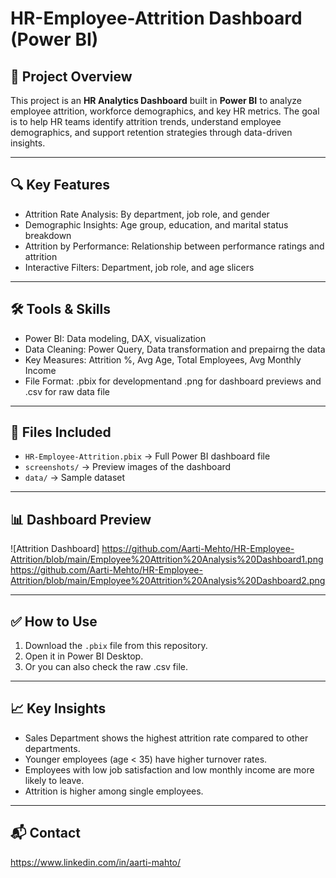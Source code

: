 # HR-Employee-Attrition Dashboard (Power BI)

## 📌 Project Overview
This project is an **HR Analytics Dashboard** built in **Power BI** to analyze employee attrition, workforce demographics, and key HR metrics.
The goal is to help HR teams identify attrition trends, understand employee demographics, and support retention strategies through data-driven insights.

---
## 🔍 Key Features
- Attrition Rate Analysis: By department, job role, and gender
- Demographic Insights: Age group, education, and marital status breakdown
- Attrition by Performance: Relationship between performance ratings and attrition
- Interactive Filters: Department, job role, and age slicers

---
## 🛠 Tools & Skills
- Power BI: Data modeling, DAX, visualization
- Data Cleaning: Power Query, Data transformation and prepairng the data
- Key Measures: Attrition %, Avg Age, Total Employees, Avg Monthly Income
- File Format: .pbix for developmentand .png for dashboard previews and .csv for raw data file

---
## 📂 Files Included
- `HR-Employee-Attrition.pbix` → Full Power BI dashboard file
- `screenshots/` → Preview images of the dashboard
- `data/` → Sample dataset
---
## 📊 Dashboard Preview
![Attrition Dashboard]
https://github.com/Aarti-Mehto/HR-Employee-Attrition/blob/main/Employee%20Attrition%20Analysis%20Dashboard1.png
https://github.com/Aarti-Mehto/HR-Employee-Attrition/blob/main/Employee%20Attrition%20Analysis%20Dashboard2.png

---

## ✅ How to Use
1. Download the `.pbix` file from this repository.
2. Open it in Power BI Desktop.
3. Or you can also check the raw .csv file.

---

## 📈 Key Insights
- Sales Department shows the highest attrition rate compared to other departments.
- Younger employees (age < 35) have higher turnover rates.
- Employees with low job satisfaction and low monthly income are more likely to leave.
- Attrition is higher among single employees.
---

## 📬 Contact
https://www.linkedin.com/in/aarti-mahto/


